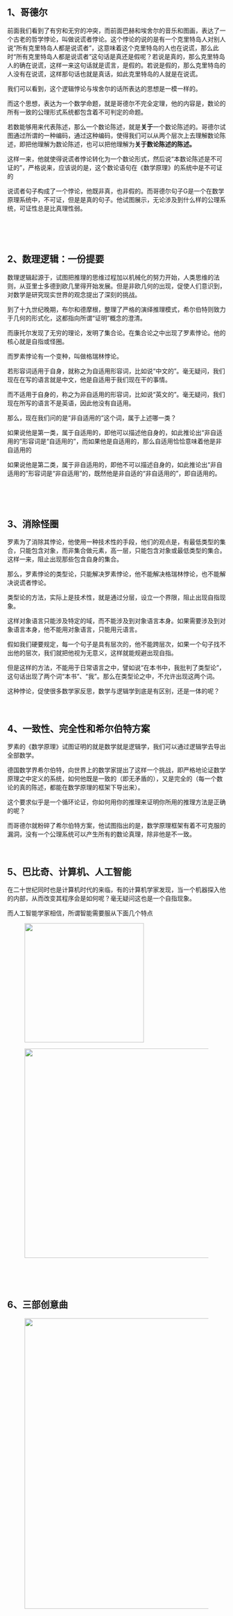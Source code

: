 <h2>1、哥德尔</h2><p data-pid="x2Qc4uGM">前面我们看到了有穷和无穷的冲突，而前面巴赫和埃舍尔的音乐和图画，表达了一个古老的哲学悖论，叫做说谎者悖论。这个悖论的说的是有一个克里特岛人对别人说“所有克里特岛人都是说谎者”，这意味着这个克里特岛的人也在说谎，那么此时“所有克里特岛人都是说谎者”这句话是真还是假呢？若说是真的，那么克里特岛人的确在说谎，这样一来这句话就是谎言，是假的。若说是假的，那么克里特岛的人没有在说谎，这样那句话也就是真话，如此克里特岛的人就是在说谎。</p><p data-pid="j6RTL6rX">我们可以看到，这个逻辑悖论与埃舍尔的话所表达的思想是一模一样的。</p><p data-pid="V3qHI1dO">而这个思想，表达为一个数学命题，就是哥德尔不完全定理，他的内容是，数论的所有一致的公理形式系统都包含着不可判定的命题。</p><p data-pid="_ajZ0rxp">若数能够用来代表陈述，那么一个数论陈述，就是<b>关于</b>一个数论陈述的。哥德尔试图通过所谓的一种编码，通过这种编码，使得我们可以从两个层次上去理解数论陈述，即把他理解为数论陈述，也可以把他理解为<b>关于数论陈述的陈述。</b></p><p data-pid="b-v_U3W2">这样一来，他就使得说谎者悖论转化为一个数论形式，然后说“本数论陈述是不可证的”，严格说来，应该说的是，这个数论语句在《数学原理》的系统中是不可证的</p><p data-pid="DEKtSKTB">说谎者句子构成了一个悖论，他既非真，也非假的。而哥德尔句子G是一个在数学原理系统中，不可证，但是是真的句子。他试图展示，无论涉及到什么样的公理系统，可证性总是比真理性弱。</p><p class="ztext-empty-paragraph"><br/></p><p class="ztext-empty-paragraph"><br/></p><h2>2、数理逻辑：一份提要</h2><p data-pid="0HzoDRhe">数理逻辑起源于，试图把推理的思维过程加以机械化的努力开始，人类思维的法则，从亚里士多德到欧几里得开始发展。但是非欧几何的出现，促使人们意识到，对数学是研究现实世界的观念提出了深刻的挑战。</p><p data-pid="pZ6OdNNA">到了十九世纪晚期，布尔和德摩根，整理了严格的演绎推理模式，希尔伯特则致力于几何的形式化，这都指向所谓“证明”概念的澄清。</p><p data-pid="DT_MgsHi">而康托尔发现了无穷的理论，发明了集合论。在集合论之中出现了罗素悖论。他的核心就是自指或怪圈。</p><p data-pid="8raugfve">而罗素悖论有一个变种，叫做格瑞林悖论。</p><p data-pid="gmr74s3D">若形容词适用于自身，就称之为自适用形容词，比如说“中文的”。毫无疑问，我们现在在写的语言就是中文，他是自适用于我们现在干的事情。</p><p data-pid="UFGxduTh">而不适用于自身的，称之为非自适用的形容词，比如说“英文的”。毫无疑问，我们现在所写的语言不是英语，因此他没有自适用。</p><p data-pid="Xts8Ur5J">那么，现在我们问的是“非自适用的”这个词，属于上述哪一类？</p><p data-pid="sgls2uyv">如果说他是第一类，属于自适用的，即他可以描述他自身的，如此推论出“非自适用的”形容词是“自适用的”，而如果他是自适用的，那么自适用恰恰意味着他是非自适用的</p><p data-pid="N7h9WVQS">如果说他是第二类，属于非自适用的，即他不可以描述自身的，如此推论出“非自适用的”形容词是“非自适用”的，既然他是非自适的“非自适用的”，即自适用的。</p><p class="ztext-empty-paragraph"><br/></p><p class="ztext-empty-paragraph"><br/></p><h2>3、消除怪圈</h2><p data-pid="1xg0-YHZ">罗素为了消除其悖论，他使用一种技术性的手段，他们的观点是，有最低类型的集合，只能包含对象，而非集合做元素，高一层，只能包含对象或最低类型的集合。这样一来，阻止出现那些包含自身的集合。</p><p data-pid="0dvcKbQ-">那么，罗素悖论的类型论，只能解决罗素悖论，他不能解决格瑞林悖论，也不能解决说谎者悖论。</p><p data-pid="MFbrQgVf">类型论的方法，实际上是技术性，就是通过分层，设立一个界限，阻止出现自指现象。</p><p data-pid="34Cf7XBm">这样对象语言只能涉及特定的域，而不能涉及到对象语言本身。如果需要涉及到对象语言本身，他不能用对象语言，只能用元语言。</p><p data-pid="U2_YDXvO">假如我们硬要规定，每一个句子是具有层次的，他不能跨层次，如果一个句子找不出他的层次，我们就把他视为无意义，这样就能规避出现自指。</p><p data-pid="YSZB6grU">但是这样的方法，不能用于日常语言之中，譬如说“在本书中，我批判了类型论”，这句话出现了两个词“本书”、“我”。那么在类型论之中，不允许出现这两个词。</p><p data-pid="2wOY1xTp">这种悖论，促使很多数学家反思，数学与逻辑学到底是有区别，还是一体的呢？</p><p class="ztext-empty-paragraph"><br/></p><h2>4、一致性、完全性和希尔伯特方案</h2><p data-pid="RAAiQdAG">罗素的《数学原理》试图证明的就是数学就是逻辑学，我们可以通过逻辑学去导出全部数学。</p><p data-pid="sDOuBppG">德国数学界希尔伯特，向世界上的数学家提出了这样一个挑战，即严格地论证数学原理之中定义的系统，如何他既是一致的（即无矛盾的），又是完全的（每一个数论的真的陈述，都能在数学原理的框架下导出来）。</p><p data-pid="9ecK5AEe">这个要求似乎是一个循环论证，你如何用你的推理来证明你所用的推理方法是正确的呢？</p><p data-pid="vjawd_TJ">而哥德尔就粉碎了希尔伯特方案，他试图指出的是，数学原理框架有着不可克服的漏洞，没有一个公理系统可以产生所有的数论真理，除非他是不一致。</p><p class="ztext-empty-paragraph"><br/></p><h2>5、巴比奇、计算机、人工智能</h2><p data-pid="bL1ZlqBw">在二十世纪同时也是计算机时代的来临，有的计算机学家发现，当一个机器探入他的内部，从而改变其程序会是如何呢？毫无疑问这也是一个自指现象。</p><p data-pid="EJQ6HYkP">而人工智能学家相信，所谓智能需要服从下面几个特点</p><figure data-size="normal"><img src="https://pic4.zhimg.com/v2-3ce4a44b5df3dcc74db94714b0c39eff_b.jpg" data-caption="" data-size="normal" data-rawwidth="275" data-rawheight="113" class="content_image" width="275" data-original-token="v2-3ce4a44b5df3dcc74db94714b0c39eff"/></figure><figure data-size="normal"><img src="https://pic1.zhimg.com/v2-9bae749c05247cedb53a8b6bef1e1288_b.jpg" data-caption="" data-size="normal" data-rawwidth="483" data-rawheight="128" class="origin_image zh-lightbox-thumb" width="483" data-original="https://pic1.zhimg.com/v2-9bae749c05247cedb53a8b6bef1e1288_r.jpg" data-original-token="v2-9bae749c05247cedb53a8b6bef1e1288"/></figure><p class="ztext-empty-paragraph"><br/></p><p class="ztext-empty-paragraph"><br/></p><h2>6、三部创意曲</h2><figure data-size="normal"><img src="https://pic2.zhimg.com/v2-1f3d14775827e1a4ecf45e94855d03f5_b.jpg" data-caption="" data-size="normal" data-rawwidth="670" data-rawheight="632" class="origin_image zh-lightbox-thumb" width="670" data-original="https://pic2.zhimg.com/v2-1f3d14775827e1a4ecf45e94855d03f5_r.jpg" data-original-token="v2-1f3d14775827e1a4ecf45e94855d03f5"/></figure><p></p><p></p><p></p>